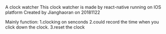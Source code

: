 A clock watcher 
This clock watcher is made by react-native running on IOS platform Created by Jianghaoran on 20181122

Mainly function: 
1.clocking on senconds 
2.could record the time when you click down the clock. 
3.reset the clock